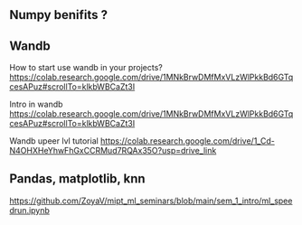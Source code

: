 # 
## Numpy benifits ?

## Wandb 

How to start use wandb in your projects?
https://colab.research.google.com/drive/1MNkBrwDMfMxVLzWlPkkBd6GTqcesAPuz#scrollTo=klkbWBCaZt3I

Intro in wandb
https://colab.research.google.com/drive/1MNkBrwDMfMxVLzWlPkkBd6GTqcesAPuz#scrollTo=klkbWBCaZt3I

Wandb upeer lvl tutorial 
https://colab.research.google.com/drive/1_Cd-N4OHXHeYhwFhGxCCRMud7RQAx35O?usp=drive_link

## Pandas, matplotlib, knn

https://github.com/ZoyaV/mipt_ml_seminars/blob/main/sem_1_intro/ml_speedrun.ipynb
